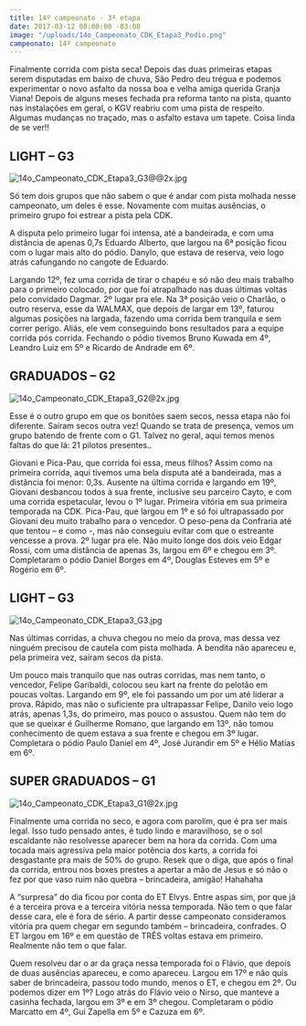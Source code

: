 ```yaml
---
title: 14º campeonato - 3ª etapa
date: 2017-03-12 00:00:00 -03:00
image: "/uploads/14o_Campeonato_CDK_Etapa3_Podio.png"
campeonato: 14º campeonato
---
```


Finalmente corrida com pista seca! Depois das duas primeiras etapas serem disputadas em baixo de chuva, São Pedro deu trégua e podemos experimentar o novo asfalto da nossa boa e velha amiga querida Granja Viana! Depois de alguns meses fechada pra reforma tanto na pista, quanto nas instalações em geral, o KGV reabriu com uma pista de respeito. Algumas mudanças no traçado, mas o asfalto estava um tapete. Coisa linda de se ver!!

## LIGHT – G3

![14o_Campeonato_CDK_Etapa3_G3@@2x.jpg](/uploads/14o_Campeonato_CDK_Etapa3_G3@@2x.jpg)

Só tem dois grupos que não sabem o que é andar com pista molhada nesse campeonato, um deles é esse. Novamente com muitas ausências, o primeiro grupo foi estrear a pista pela CDK.

A disputa pelo primeiro lugar foi intensa, até a bandeirada, e com uma distância de apenas 0,7s Eduardo Alberto, que largou na 6ª posição ficou com o lugar mais alto do pódio. Danylo, que estava de reserva, veio logo atrás cafungando no cangote de Eduardo.

Largando 12º, fez uma corrida de tirar o chapéu e só não deu mais trabalho para o primeiro colocado, por que foi atrapalhado nas duas últimas voltas pelo convidado Dagmar. 2º lugar pra ele. Na 3ª posição veio o Charlão, o outro reserva, esse da WALMAX, que depois de largar em 13º, faturou algumas posições na largada, fazendo uma corrida bem tranquila e sem correr perigo. Aliás, ele vem conseguindo bons resultados para a equipe corrida pós corrida. Fechando o pódio tivemos Bruno Kuwada em 4º, Leandro Luiz em 5º e Ricardo de Andrade em 6º.

## GRADUADOS – G2

![14o_Campeonato_CDK_Etapa3_G2@2x.jpg](/uploads/14o_Campeonato_CDK_Etapa3_G2@2x.jpg)

Esse é o outro grupo em que os bonitões saem secos, nessa etapa não foi diferente. Saíram secos outra vez! Quando se trata de presença, vemos um grupo batendo de frente com o G1. Talvez no geral, aqui temos menos faltas do que lá: 21 pilotos presentes..

Giovani e Pica-Pau, que corrida foi essa, meus filhos? Assim como na primeira corrida, aqui tivemos uma bela disputa até a bandeirada, mas a distância foi menor: 0,3s. Ausente na última corrida e largando em 19º, Giovani desbancou todos à sua frente, inclusive seu parceiro Cayto, e com uma corrida espetacular, levou o 1º lugar. Primeira vitória em sua primeira temporada na CDK. Pica-Pau, que largou em 1º e só foi ultrapassado por Giovani deu muito trabalho para o vencedor. O peso-pena da Confraria até que tentou – e como -, mas não conseguiu evitar com que o estreante vencesse a prova. 2º lugar pra ele. Não muito longe dos dois veio Edgar Rossi, com uma distância de apenas 3s, largou em 6º e chegou em 3º. Completaram o pódio Daniel Borges em 4º, Douglas Esteves em 5º e Rogério em 6º.

## LIGHT – G3

![14o_Campeonato_CDK_Etapa3_G3.jpg](/uploads/14o_Campeonato_CDK_Etapa3_G3.jpg)

Nas últimas corridas, a chuva chegou no meio da prova, mas dessa vez ninguém precisou de cautela com pista molhada. A bendita não apareceu e, pela primeira vez, saíram secos da pista.

Um pouco mais tranquilo que nas outras corridas, mas nem tanto, o vencedor, Felipe Garibaldi, colocou seu kart na frente do pelotão em poucas voltas. Largando em 9º, ele foi passando um por um até liderar a prova. Rápido, mas não o suficiente pra ultrapassar Felipe, Danilo veio logo atrás, apenas 1,3s, do primeiro, mas pouco o assustou. Quem não tem do que se queixar é Guilherme Romano, que largando em 13º, não tomou conhecimento de quem estava a sua frente e chegou em 3º lugar. Completara o pódio Paulo Daniel em 4º, José Jurandir em 5º e Hélio Matias em 6º.

## SUPER GRADUADOS – G1

![14o_Campeonato_CDK_Etapa3_G1@2x.jpg](/uploads/14o_Campeonato_CDK_Etapa3_G1@2x.jpg)

Finalmente uma corrida no seco, e agora com parolim, que é pra ser mais legal. Isso tudo pensado antes, é tudo lindo e maravilhoso, se o sol escaldante não resolvesse aparecer bem na hora da corrida. Com uma tocada mais agressiva pela maior potência dos karts, a corrida foi desgastante pra mais de 50% do grupo. Resek que o diga, que após o final da corrida, entrou nos boxes prestes a apertar a mão de Jesus e só não o fez por que vaso ruim não quebra – brincadeira, amigão! Hahahaha

A “surpresa” do dia ficou por conta do ET Elvys. Entre aspas sim, por que já é a terceira prova e a terceira vitória nessa temporada. Não tem o que falar desse cara, ele é fora de sério. A partir desse campeonato consideramos vitória pra quem chegar em segundo também – brincadeira, confrades. O ET largou em 16º e em questão de TRÊS voltas estava em primeiro. Realmente não tem o que falar.

Quem resolveu dar o ar da graça nessa temporada foi o Flávio, que depois de duas ausências apareceu, e como apareceu. Largou em 17º e não quis saber de brincadeira, passou todo mundo, menos o ET, e chegou em 2º. Ou podemos dizer em 1º? Logo atrás do Flávio veio o Nirso, que manteve a casinha fechada, largou em 3º e em 3º chegou. Completaram o pódio Marcatto em 4º, Gui Zapella em 5º e Cazuza em 6º.
